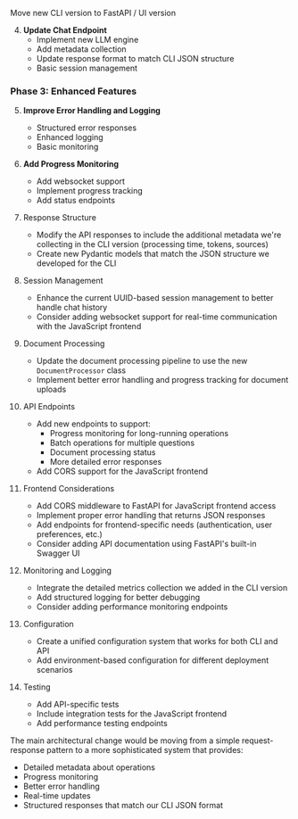 Move new CLI version to FastAPI / UI version




4. **Update Chat Endpoint**
   - Implement new LLM engine
   - Add metadata collection
   - Update response format to match CLI JSON structure
   - Basic session management

### Phase 3: Enhanced Features
5. **Improve Error Handling and Logging**
   - Structured error responses
   - Enhanced logging
   - Basic monitoring

6. **Add Progress Monitoring**
   - Add websocket support
   - Implement progress tracking
   - Add status endpoints




2. Response Structure
   - Modify the API responses to include the additional metadata we're collecting in the CLI version (processing time, tokens, sources)
   - Create new Pydantic models that match the JSON structure we developed for the CLI

3. Session Management
   - Enhance the current UUID-based session management to better handle chat history
   - Consider adding websocket support for real-time communication with the JavaScript frontend

4. Document Processing
   - Update the document processing pipeline to use the new `DocumentProcessor` class
   - Implement better error handling and progress tracking for document uploads

5. API Endpoints
   - Add new endpoints to support:
     - Progress monitoring for long-running operations
     - Batch operations for multiple questions
     - Document processing status
     - More detailed error responses
   - Add CORS support for the JavaScript frontend

6. Frontend Considerations
   - Add CORS middleware to FastAPI for JavaScript frontend access
   - Implement proper error handling that returns JSON responses
   - Add endpoints for frontend-specific needs (authentication, user preferences, etc.)
   - Consider adding API documentation using FastAPI's built-in Swagger UI

7. Monitoring and Logging
   - Integrate the detailed metrics collection we added in the CLI version
   - Add structured logging for better debugging
   - Consider adding performance monitoring endpoints

8. Configuration
   - Create a unified configuration system that works for both CLI and API
   - Add environment-based configuration for different deployment scenarios

9. Testing
   - Add API-specific tests
   - Include integration tests for the JavaScript frontend
   - Add performance testing endpoints

The main architectural change would be moving from a simple request-response pattern to a more sophisticated system that provides:
- Detailed metadata about operations
- Progress monitoring
- Better error handling
- Real-time updates
- Structured responses that match our CLI JSON format
